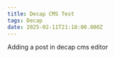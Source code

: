 ```yaml
---
title: Decap CMS Test
tags: Decap
date: 2025-02-11T21:18:00.000Z
---
```

Adding a post in decap cms editor
